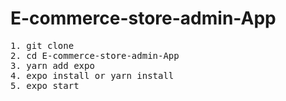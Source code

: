 # E-commerce-store-admin-App

<pre>
1. git clone 
2. cd E-commerce-store-admin-App
3. yarn add expo
4. expo install or yarn install
5. expo start
</pre>
